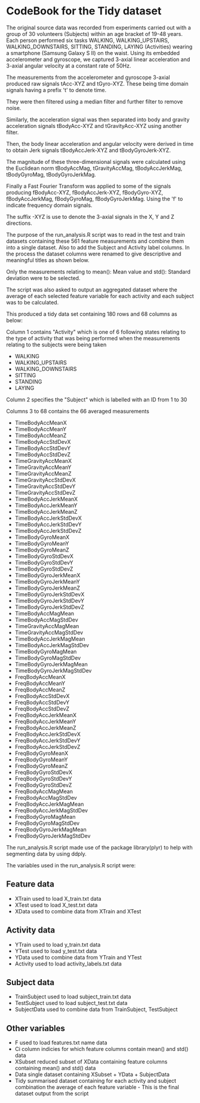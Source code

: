 # CodeBook for the Tidy dataset

The original source data was recorded from experiments carried out with a group of 30 volunteers (Subjects) within an age bracket of 19-48 years. Each person performed six tasks WALKING, WALKING_UPSTAIRS, WALKING_DOWNSTAIRS, SITTING, STANDING, LAYING (Activities) wearing a smartphone (Samsung Galaxy S II) on the waist. Using its embedded accelerometer and gyroscope, we captured 3-axial linear acceleration and 3-axial angular velocity at a constant rate of 50Hz. 

The measurements from the accelerometer and gyroscope 3-axial produced raw signals tAcc-XYZ and tGyro-XYZ. These being time domain signals having a prefix 't' to denote time.

They were then filtered using a median filter and further filter to remove noise.

Similarly, the acceleration signal was then separated into body and gravity acceleration signals tBodyAcc-XYZ and tGravityAcc-XYZ using another filter.

Then, the body linear acceleration and angular velocity were derived in time to obtain Jerk signals tBodyAccJerk-XYZ and tBodyGyroJerk-XYZ. 

The magnitude of these three-dimensional signals were calculated using the Euclidean norm tBodyAccMag, tGravityAccMag, tBodyAccJerkMag, tBodyGyroMag, tBodyGyroJerkMag.

Finally a Fast Fourier Transform was applied to some of the signals producing fBodyAcc-XYZ, fBodyAccJerk-XYZ, fBodyGyro-XYZ, fBodyAccJerkMag, fBodyGyroMag, fBodyGyroJerkMag. Using the 'f' to indicate frequency domain signals.

The suffix -XYZ is use to denote the 3-axial signals in the X, Y and Z directions.

The purpose of the run_analysis.R script was to read in the test and train datasets containing these 561 feature measurements and combine them into a single dataset. Also to add the Subject and Activity label columns. In the process the dataset columns were renamed to give descriptive and meaningful titles as shown below.

Only the measurements relating to mean(): Mean value and std(): Standard deviation were to be selected.

The script was also asked to output an aggregated dataset where the average of each selected feature variable for each activity and each subject was to be calculated.

This produced a tidy data set containing 180 rows and 68 columns as below:

Column 1 contains "Activity" which is one of 6 following states relating to the type of activity that was being performed when the measurements relating to the subjects were being taken
* WALKING
* WALKING_UPSTAIRS
* WALKING_DOWNSTAIRS
* SITTING
* STANDING
* LAYING

Column 2 specifies the "Subject" which is labelled with an ID from 1 to 30

Columns 3 to 68 contains the 66 averaged measurements

* TimeBodyAccMeanX
* TimeBodyAccMeanY
* TimeBodyAccMeanZ
* TimeBodyAccStdDevX
* TimeBodyAccStdDevY
* TimeBodyAccStdDevZ
* TimeGravityAccMeanX
* TimeGravityAccMeanY
* TimeGravityAccMeanZ
* TimeGravityAccStdDevX
* TimeGravityAccStdDevY
* TimeGravityAccStdDevZ
* TimeBodyAccJerkMeanX
* TimeBodyAccJerkMeanY
* TimeBodyAccJerkMeanZ
* TimeBodyAccJerkStdDevX
* TimeBodyAccJerkStdDevY
* TimeBodyAccJerkStdDevZ
* TimeBodyGyroMeanX
* TimeBodyGyroMeanY
* TimeBodyGyroMeanZ
* TimeBodyGyroStdDevX
* TimeBodyGyroStdDevY
* TimeBodyGyroStdDevZ
* TimeBodyGyroJerkMeanX
* TimeBodyGyroJerkMeanY
* TimeBodyGyroJerkMeanZ
* TimeBodyGyroJerkStdDevX
* TimeBodyGyroJerkStdDevY
* TimeBodyGyroJerkStdDevZ
* TimeBodyAccMagMean
* TimeBodyAccMagStdDev
* TimeGravityAccMagMean
* TimeGravityAccMagStdDev
* TimeBodyAccJerkMagMean
* TimeBodyAccJerkMagStdDev
* TimeBodyGyroMagMean
* TimeBodyGyroMagStdDev
* TimeBodyGyroJerkMagMean
* TimeBodyGyroJerkMagStdDev
* FreqBodyAccMeanX
* FreqBodyAccMeanY
* FreqBodyAccMeanZ
* FreqBodyAccStdDevX
* FreqBodyAccStdDevY
* FreqBodyAccStdDevZ
* FreqBodyAccJerkMeanX
* FreqBodyAccJerkMeanY
* FreqBodyAccJerkMeanZ
* FreqBodyAccJerkStdDevX
* FreqBodyAccJerkStdDevY
* FreqBodyAccJerkStdDevZ
* FreqBodyGyroMeanX
* FreqBodyGyroMeanY
* FreqBodyGyroMeanZ
* FreqBodyGyroStdDevX
* FreqBodyGyroStdDevY
* FreqBodyGyroStdDevZ
* FreqBodyAccMagMean
* FreqBodyAccMagStdDev
* FreqBodyAccJerkMagMean
* FreqBodyAccJerkMagStdDev
* FreqBodyGyroMagMean
* FreqBodyGyroMagStdDev
* FreqBodyGyroJerkMagMean
* FreqBodyGyroJerkMagStdDev
 
The run_analysis.R script made use of the package library(plyr) to help with segmenting data by using ddply.

The variables used in the run_analysis.R script were:

Feature data
------------
* XTrain used to load X_train.txt data
* XTest used to load X_test.txt data
* XData used to combine data from XTrain and XTest

Activity data
-------------
* YTrain used to load y_train.txt data
* YTest used to load y_test.txt data
* YData used to combine data from YTrain and YTest
* Activity used to load activity_labels.txt data

Subject data
------------
* TrainSubject used to load subject_train.txt data
* TestSubject used to load subject_test.txt data
* SubjectData used to combine data from TrainSubject, TestSubject

Other variables
---------------
* F used to load features.txt name data
* Ci  column indicies for which feature columns contain mean() and std() data
* XSubset reduced subset of XData containing feature columns containing mean() and std() data
* Data single dataset containing XSubset + YData + SubjectData
* Tidy summarised dataset containing for each activity and subject combination the average of each feature variable - This is the final dataset output from the script
